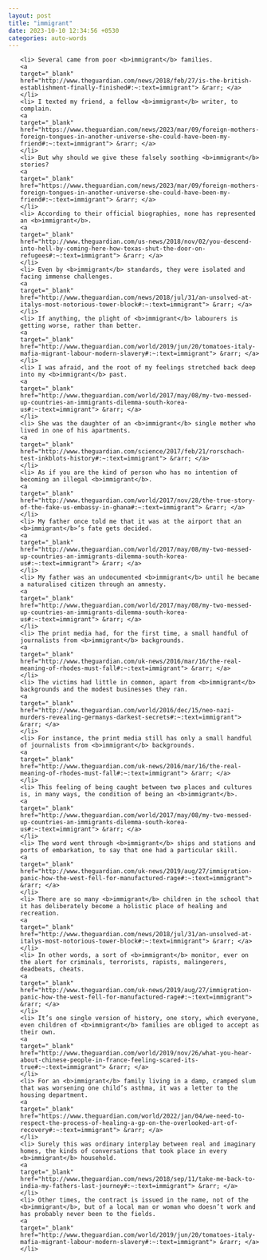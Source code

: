 ```yaml
---
layout: post
title: "immigrant"
date: 2023-10-10 12:34:56 +0530
categories: auto-words
---
```

<ol>

    <li> Several came from poor <b>immigrant</b> families.
    <a 
    target="_blank" 
    href="http://www.theguardian.com/news/2018/feb/27/is-the-british-establishment-finally-finished#:~:text=immigrant"> &rarr; </a>
    </li>
    <li> I texted my friend, a fellow <b>immigrant</b> writer, to complain.
    <a 
    target="_blank" 
    href="https://www.theguardian.com/news/2023/mar/09/foreign-mothers-foreign-tongues-in-another-universe-she-could-have-been-my-friend#:~:text=immigrant"> &rarr; </a>
    </li>
    <li> But why should we give these falsely soothing <b>immigrant</b> stories?
    <a 
    target="_blank" 
    href="https://www.theguardian.com/news/2023/mar/09/foreign-mothers-foreign-tongues-in-another-universe-she-could-have-been-my-friend#:~:text=immigrant"> &rarr; </a>
    </li>
    <li> According to their official biographies, none has represented an <b>immigrant</b>.
    <a 
    target="_blank" 
    href="http://www.theguardian.com/us-news/2018/nov/02/you-descend-into-hell-by-coming-here-how-texas-shut-the-door-on-refugees#:~:text=immigrant"> &rarr; </a>
    </li>
    <li> Even by <b>immigrant</b> standards, they were isolated and facing immense challenges.
    <a 
    target="_blank" 
    href="http://www.theguardian.com/news/2018/jul/31/an-unsolved-at-italys-most-notorious-tower-block#:~:text=immigrant"> &rarr; </a>
    </li>
    <li> If anything, the plight of <b>immigrant</b> labourers is getting worse, rather than better.
    <a 
    target="_blank" 
    href="http://www.theguardian.com/world/2019/jun/20/tomatoes-italy-mafia-migrant-labour-modern-slavery#:~:text=immigrant"> &rarr; </a>
    </li>
    <li> I was afraid, and the root of my feelings stretched back deep into my <b>immigrant</b> past.
    <a 
    target="_blank" 
    href="http://www.theguardian.com/world/2017/may/08/my-two-messed-up-countries-an-immigrants-dilemma-south-korea-us#:~:text=immigrant"> &rarr; </a>
    </li>
    <li> She was the daughter of an <b>immigrant</b> single mother who lived in one of his apartments.
    <a 
    target="_blank" 
    href="http://www.theguardian.com/science/2017/feb/21/rorschach-test-inkblots-history#:~:text=immigrant"> &rarr; </a>
    </li>
    <li> As if you are the kind of person who has no intention of becoming an illegal <b>immigrant</b>.
    <a 
    target="_blank" 
    href="http://www.theguardian.com/world/2017/nov/28/the-true-story-of-the-fake-us-embassy-in-ghana#:~:text=immigrant"> &rarr; </a>
    </li>
    <li> My father once told me that it was at the airport that an <b>immigrant</b>’s fate gets decided.
    <a 
    target="_blank" 
    href="http://www.theguardian.com/world/2017/may/08/my-two-messed-up-countries-an-immigrants-dilemma-south-korea-us#:~:text=immigrant"> &rarr; </a>
    </li>
    <li> My father was an undocumented <b>immigrant</b> until he became a naturalised citizen through an amnesty.
    <a 
    target="_blank" 
    href="http://www.theguardian.com/world/2017/may/08/my-two-messed-up-countries-an-immigrants-dilemma-south-korea-us#:~:text=immigrant"> &rarr; </a>
    </li>
    <li> The print media had, for the first time, a small handful of journalists from <b>immigrant</b> backgrounds.
    <a 
    target="_blank" 
    href="http://www.theguardian.com/uk-news/2016/mar/16/the-real-meaning-of-rhodes-must-fall#:~:text=immigrant"> &rarr; </a>
    </li>
    <li> The victims had little in common, apart from <b>immigrant</b> backgrounds and the modest businesses they ran.
    <a 
    target="_blank" 
    href="http://www.theguardian.com/world/2016/dec/15/neo-nazi-murders-revealing-germanys-darkest-secrets#:~:text=immigrant"> &rarr; </a>
    </li>
    <li> For instance, the print media still has only a small handful of journalists from <b>immigrant</b> backgrounds.
    <a 
    target="_blank" 
    href="http://www.theguardian.com/uk-news/2016/mar/16/the-real-meaning-of-rhodes-must-fall#:~:text=immigrant"> &rarr; </a>
    </li>
    <li> This feeling of being caught between two places and cultures is, in many ways, the condition of being an <b>immigrant</b>.
    <a 
    target="_blank" 
    href="http://www.theguardian.com/world/2017/may/08/my-two-messed-up-countries-an-immigrants-dilemma-south-korea-us#:~:text=immigrant"> &rarr; </a>
    </li>
    <li> The word went through <b>immigrant</b> ships and stations and ports of embarkation, to say that one had a particular skill.
    <a 
    target="_blank" 
    href="http://www.theguardian.com/uk-news/2019/aug/27/immigration-panic-how-the-west-fell-for-manufactured-rage#:~:text=immigrant"> &rarr; </a>
    </li>
    <li> There are so many <b>immigrant</b> children in the school that it has deliberately become a holistic place of healing and recreation.
    <a 
    target="_blank" 
    href="http://www.theguardian.com/news/2018/jul/31/an-unsolved-at-italys-most-notorious-tower-block#:~:text=immigrant"> &rarr; </a>
    </li>
    <li> In other words, a sort of <b>immigrant</b> monitor, ever on the alert for criminals, terrorists, rapists, malingerers, deadbeats, cheats.
    <a 
    target="_blank" 
    href="http://www.theguardian.com/uk-news/2019/aug/27/immigration-panic-how-the-west-fell-for-manufactured-rage#:~:text=immigrant"> &rarr; </a>
    </li>
    <li> It’s one single version of history, one story, which everyone, even children of <b>immigrant</b> families are obliged to accept as their own.
    <a 
    target="_blank" 
    href="http://www.theguardian.com/world/2019/nov/26/what-you-hear-about-chinese-people-in-france-feeling-scared-its-true#:~:text=immigrant"> &rarr; </a>
    </li>
    <li> For an <b>immigrant</b> family living in a damp, cramped slum that was worsening one child’s asthma, it was a letter to the housing department.
    <a 
    target="_blank" 
    href="https://www.theguardian.com/world/2022/jan/04/we-need-to-respect-the-process-of-healing-a-gp-on-the-overlooked-art-of-recovery#:~:text=immigrant"> &rarr; </a>
    </li>
    <li> Surely this was ordinary interplay between real and imaginary homes, the kinds of conversations that took place in every <b>immigrant</b> household.
    <a 
    target="_blank" 
    href="http://www.theguardian.com/news/2018/sep/11/take-me-back-to-india-my-fathers-last-journey#:~:text=immigrant"> &rarr; </a>
    </li>
    <li> Other times, the contract is issued in the name, not of the <b>immigrant</b>, but of a local man or woman who doesn’t work and has probably never been to the fields.
    <a 
    target="_blank" 
    href="http://www.theguardian.com/world/2019/jun/20/tomatoes-italy-mafia-migrant-labour-modern-slavery#:~:text=immigrant"> &rarr; </a>
    </li>
